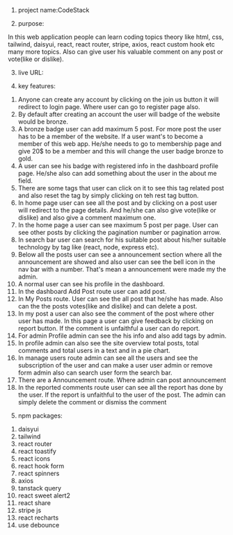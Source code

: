 1) project name:CodeStack

2) purpose:

In this web application people can learn coding topics theory like html, css, tailwind, daisyui, react, react router, stripe, axios, react custom hook etc many more topics. Also can give user his valuable comment on any post or vote(like or dislike).

3) live URL: 

4) key features:

1. Anyone can create any account by clicking on the join us button it will redirect to login page. Where user can go to register page also.
2. By default after creating an account the user will badge of the website would be bronze.
3. A bronze badge user can add maximum 5 post. For more post the user has to be a member of the website. If a user want's to become a member of this web app. He/she needs to go to membership page and give 20$ to be a member and this will change the user badge bronze to gold.
4. A user can see his badge with registered info in the dashboard profile page. He/she also can add something about the user in the about me field.
5. There are some tags that user can click on it to see this tag related post and also reset the tag by simply clicking on teh rest tag button.
6. In home page user can see all the post and by clicking on a post user will redirect to the page details. And he/she can also give vote(like or dislike) and also give a comment maximum one.
7. In the home page a user can see maximum 5 post per page. User can see other posts by clicking the pagination number or pagination arrow.
8. In search bar user can search for his suitable post about his/her suitable technology by tag like (react, node, express etc).
9. Below all the posts user can see a announcement section where all the announcement are showed and also user can see the bell icon in the nav bar with a number. That's mean a announcement were made my the admin.
10. A normal user can see his profile in the dashboard.
11. In the dashboard Add Post route user can add post.
12. In My Posts route. User can see the all post that he/she has made. Also can the the posts votes(like and dislike) and can delete a post.
13. In my post a user can also see the comment of the post where other user has made. In this page a user can give feedback by clicking on report button. If the comment is unfaithful a user can do report.
14. For admin Profile admin can see the his info and also add tags by admin.
15. In profile admin can also see the site overview total posts, total comments and total users in a text and in a pie chart.
16. In manage users route admin can see all the users and see the subscription of the user and can make a user user admin or remove form admin also can search user form the search bar.
17. There are a Announcement route. Where admin can post announcement
18. In the reported comments route user can see all the report has done by the user. If the report is unfaithful to the user of the post. The admin can simply delete the comment or dismiss the comment

5) npm packages:

1. daisyui
2. tailwind
3. react router
4. react toastify
5. react icons
6. react hook form
7. react spinners
8. axios
9. tanstack query
10. react sweet alert2
11. react share
12. stripe js
13. react recharts
14. use debounce
